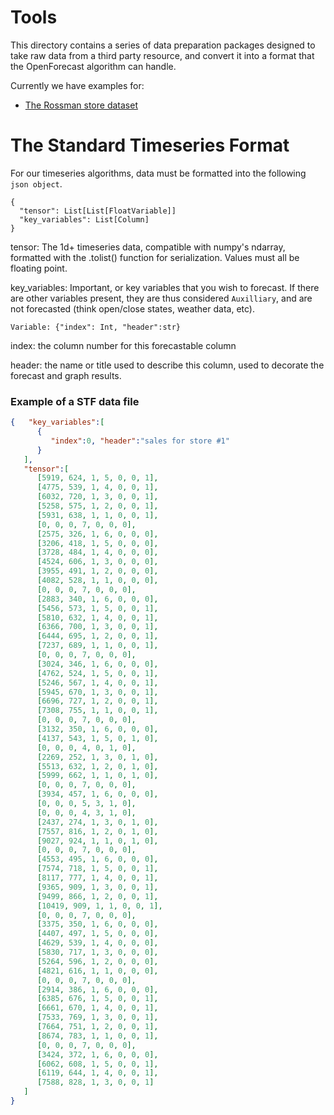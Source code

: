 # Tools

This directory contains a series of data preparation packages designed to take raw data from a third party resource, and convert it into a
format that the OpenForecast algorithm can handle.

Currently we have examples for:
* [The Rossman store dataset][rossman]


# The Standard Timeseries Format

For our timeseries algorithms, data must be formatted into the following `json object`.

```
{
  "tensor": List[List[FloatVariable]]
  "key_variables": List[Column]
}
```
tensor: The 1d+ timeseries data, compatible with numpy's ndarray, formatted with
the .tolist() function for serialization. Values must all be floating point.

key_variables: Important, or key variables that you wish to forecast. If there are other 
variables present, they are thus considered `Auxilliary`, and are not forecasted (think open/close states, weather data, etc).

```
Variable: {"index": Int, "header":str}
```

index: the column number for this forecastable column

header: the name or title used to describe this column,
used to decorate the forecast and graph results.

### Example of a STF data file
```json
{   "key_variables":[
      {  
         "index":0, "header":"sales for store #1"
      }
   ],
   "tensor":[
      [5919, 624, 1, 5, 0, 0, 1],
      [4775, 539, 1, 4, 0, 0, 1],
      [6032, 720, 1, 3, 0, 0, 1],
      [5258, 575, 1, 2, 0, 0, 1],
      [5931, 638, 1, 1, 0, 0, 1],
      [0, 0, 0, 7, 0, 0, 0],
      [2575, 326, 1, 6, 0, 0, 0],
      [3206, 418, 1, 5, 0, 0, 0],
      [3728, 484, 1, 4, 0, 0, 0],
      [4524, 606, 1, 3, 0, 0, 0],
      [3955, 491, 1, 2, 0, 0, 0],
      [4082, 528, 1, 1, 0, 0, 0],
      [0, 0, 0, 7, 0, 0, 0],
      [2883, 340, 1, 6, 0, 0, 0],
      [5456, 573, 1, 5, 0, 0, 1],
      [5810, 632, 1, 4, 0, 0, 1],
      [6366, 700, 1, 3, 0, 0, 1],
      [6444, 695, 1, 2, 0, 0, 1],
      [7237, 689, 1, 1, 0, 0, 1],
      [0, 0, 0, 7, 0, 0, 0],
      [3024, 346, 1, 6, 0, 0, 0],
      [4762, 524, 1, 5, 0, 0, 1],
      [5246, 567, 1, 4, 0, 0, 1],
      [5945, 670, 1, 3, 0, 0, 1],
      [6696, 727, 1, 2, 0, 0, 1],
      [7308, 755, 1, 1, 0, 0, 1],
      [0, 0, 0, 7, 0, 0, 0],
      [3132, 350, 1, 6, 0, 0, 0],
      [4137, 543, 1, 5, 0, 1, 0],
      [0, 0, 0, 4, 0, 1, 0],
      [2269, 252, 1, 3, 0, 1, 0],
      [5513, 632, 1, 2, 0, 1, 0],
      [5999, 662, 1, 1, 0, 1, 0],
      [0, 0, 0, 7, 0, 0, 0],
      [3934, 457, 1, 6, 0, 0, 0],
      [0, 0, 0, 5, 3, 1, 0],
      [0, 0, 0, 4, 3, 1, 0],
      [2437, 274, 1, 3, 0, 1, 0],
      [7557, 816, 1, 2, 0, 1, 0],
      [9027, 924, 1, 1, 0, 1, 0],
      [0, 0, 0, 7, 0, 0, 0],
      [4553, 495, 1, 6, 0, 0, 0],
      [7574, 718, 1, 5, 0, 0, 1],
      [8117, 777, 1, 4, 0, 0, 1],
      [9365, 909, 1, 3, 0, 0, 1],
      [9499, 866, 1, 2, 0, 0, 1],
      [10419, 909, 1, 1, 0, 0, 1],
      [0, 0, 0, 7, 0, 0, 0],
      [3375, 350, 1, 6, 0, 0, 0],
      [4407, 497, 1, 5, 0, 0, 0],
      [4629, 539, 1, 4, 0, 0, 0],
      [5830, 717, 1, 3, 0, 0, 0],
      [5264, 596, 1, 2, 0, 0, 0],
      [4821, 616, 1, 1, 0, 0, 0],
      [0, 0, 0, 7, 0, 0, 0],
      [2914, 386, 1, 6, 0, 0, 0],
      [6385, 676, 1, 5, 0, 0, 1],
      [6661, 670, 1, 4, 0, 0, 1],
      [7533, 769, 1, 3, 0, 0, 1],
      [7664, 751, 1, 2, 0, 0, 1],
      [8674, 783, 1, 1, 0, 0, 1],
      [0, 0, 0, 7, 0, 0, 0],
      [3424, 372, 1, 6, 0, 0, 0],
      [6062, 608, 1, 5, 0, 0, 1],
      [6119, 644, 1, 4, 0, 0, 1],
      [7588, 828, 1, 3, 0, 0, 1]
   ]
}
```


[rossman]: https://www.kaggle.com/c/cs3244-rossmann-store-sales/data
